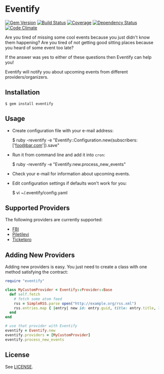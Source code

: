# Eventify
[![Gem Version](https://badge.fury.io/rb/eventify.png)](http://badge.fury.io/rb/eventify)
[![Build Status](https://api.travis-ci.org/jarmo/eventify.png)](http://travis-ci.org/jarmo/eventify)
[![Coverage](https://coveralls.io/repos/jarmo/eventify/badge.png?branch=master)](https://coveralls.io/r/jarmo/eventify)
[![Dependency Status](https://gemnasium.com/jarmo/eventify.png)](https://gemnasium.com/jarmo/eventify)
[![Code Climate](https://codeclimate.com/github/jarmo/eventify.png)](https://codeclimate.com/github/jarmo/eventify)

Are you tired of missing some cool events because you just didn't know them
happening? Are you tired of not getting good sitting places because you heard
of some event too late?

If the answer was yes to either of these questions then Eventify can help you!

Eventify will notify you about upcoming events from different
providers/organizers.

## Installation

    $ gem install eventify

## Usage

* Create configuration file with your e-mail address:

    $ ruby -reventify -e "Eventify::Configuration.new(subscribers: ['foo@bar.com']).save"

* Run it from command line and add it into `cron`:

    $ ruby -reventify -e "Eventify.new.process_new_events"

* Check your e-mail for information about upcoming events.

* Edit configuration settings if defaults won't work for you:
    
    $ vi ~/.eventify/config.yaml

## Supported Providers

The following providers are currently supported:

* [FBI](http://fbi.ee)
* [Piletilevi](http://www.piletilevi.ee/)
* [Ticketpro](http://www.ticketpro.ee/)

## Adding New Providers

Adding new providers is easy. You just need to create a class with one method
satisfying the contract:

```ruby
require "eventify"

class MyCustomProvider < Eventify::Provider::Base
  def self.fetch
    # fetch some atom feed
    rss = SimpleRSS.parse open("http://example.org/rss.xml")
    rss.entries.map { |entry| new id: entry.guid, title: entry.title, link: entry.link, date: entry.pubDate }
  end
end

# use that provider with Eventify
eventify = Eventify.new
eventify.providers = [MyCustomProvider]
eventify.process_new_events
```

## License

See [LICENSE](https://github.com/jarmo/eventify/blob/master/LICENSE).
